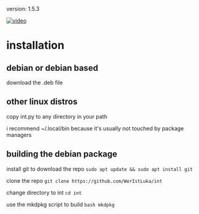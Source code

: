 version: 1.5.3

[![video](https://img.youtube.com/vi/buzgkrU23eY/0.jpg)](https://www.youtube.com/watch?v=buzgkrU23eY)

# installation
## debian or debian based
download the .deb file
## other linux distros
copy int.py to any directory in your path

i recommend ~/.local/bin because it's usually not touched by package managers

## building the debian package
install git to download the repo ```sudo apt update && sudo apt install git```

clone the repo ```git clone https://github.com/WerIstLuka/int```

change directory to int ```cd int```

use the mkdpkg script to build ```bash mkdpkg```

